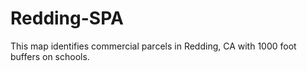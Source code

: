 # Redding-SPA
This map identifies commercial parcels in Redding, CA with 1000 foot buffers on schools.
